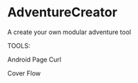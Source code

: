 # AdventureCreator
A create your own modular adventure tool 


TOOLS:

Android Page Curl

Cover Flow
